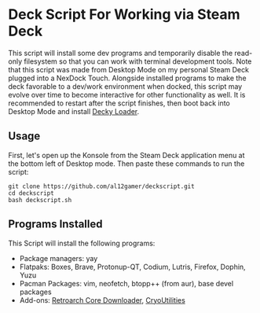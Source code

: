 # Deck Script For Working via Steam Deck
This script will install some dev programs and temporarily disable the read-only filesystem so that you can work with terminal development tools. Note that this script was made from Desktop Mode on my personal Steam Deck plugged into a NexDock Touch. Alongside installed programs to make the deck favorable to a dev/work environment when docked, this script may evolve over time to become interactive for other functionality as well.
It is recommended to restart after the script finishes, then boot back into Desktop Mode and install [Decky Loader](https://github.com/SteamDeckHomebrew/decky-loader).

## Usage
First, let's open up the Konsole from the Steam Deck application menu at the bottom left of Desktop mode. Then paste these commands to run the script:
```
git clone https://github.com/al12gamer/deckscript.git
cd deckscript
bash deckscript.sh
```
## Programs Installed
This Script will install the following programs:
+ Package managers: yay
+ Flatpaks: Boxes, Brave, Protonup-QT, Codium, Lutris, Firefox, Dophin, Yuzu
+ Pacman Packages: vim, neofetch, btopp++ (from aur), base devel packages
+ Add-ons: [Retroarch Core Downloader](https://github.com/icculus/twisty-little-utilities/blob/main/steamdeck-retroarch-download-all-cores.sh), [CryoUtilities](https://github.com/CryoByte33/steam-deck-utilities)
